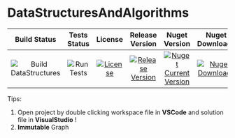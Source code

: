 # DataStructuresAndAlgorithms

| Build Status | Tests Status | License | Release Version | Nuget Version | Nuget Downloads
|:---------------------------------------------------------------------------------------------------------------------------------------------------------------:|:-----------------------------------------------------------------------------------------------------------------------------------------------------------------------------------------:|:---------------------------------------------------------------------------------------------------------------------------------------------------------:|:-------------------------------------------------------------------------------------------------------------------------------------------------------------------------------------:|:--------------------------------------------------------------------------------------------------------------------------------------------------------------------------------:|:--------------------------------------------------------------------------------------------------------------------------------------------------------------------------:|
| ![Build DataStructures](https://github.com/parsalotfy/DataStructuresAndAlgorithms/workflows/Build%20DataStructures/badge.svg) | ![Run Tests](https://github.com/parsalotfy/DataStructuresAndAlgorithms/workflows/Run%20Tests/badge.svg) | [![License](https://img.shields.io/github/license/parsalotfy/DataStructuresAndAlgorithms.svg)](https://github.com/parsalotfy/DataStructuresAndAlgorithms) | [![Release Version](https://img.shields.io/github/release/parsalotfy/DataStructuresAndAlgorithms.svg)](https://github.com/parsalotfy/DataStructuresAndAlgorithms/releases) | [![Nuget Current Version](https://img.shields.io/nuget/v/DataStructuresAndAlgorithms.DataStructures.svg?style=flat&label=DataStructures)](https://www.nuget.org/packages/DataStructuresAndAlgorithms.DataStructures/) | [![Nuget Downloads](https://img.shields.io/nuget/dt/DataStructuresAndAlgorithms.DataStructures.svg?style=flat&label=DataStructures)](https://www.nuget.org/packages/DataStructuresAndAlgorithms.DataStructures/)



Tips:
1. Open project by double clicking workspace file in **VSCode** and solution file in **VisualStudio** !
2. **Immutable** Graph
